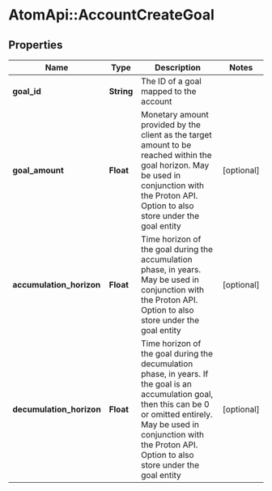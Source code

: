# AtomApi::AccountCreateGoal

## Properties
Name | Type | Description | Notes
------------ | ------------- | ------------- | -------------
**goal_id** | **String** | The ID of a goal mapped to the account | 
**goal_amount** | **Float** | Monetary amount provided by the client as the target amount to be reached within the goal horizon. May be used in conjunction with the Proton API. Option to also store under the goal entity | [optional] 
**accumulation_horizon** | **Float** | Time horizon of the goal during the accumulation phase, in years. May be used in conjunction with the Proton API. Option to also store under the goal entity | [optional] 
**decumulation_horizon** | **Float** | Time horizon of the goal during the decumulation phase, in years. If the goal is an accumulation goal, then this can be 0 or omitted entirely. May be used in conjunction with the Proton API. Option to also store under the goal entity | [optional] 


